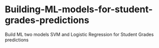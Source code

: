 # Building-ML-models-for-student-grades-predictions
Build ML two models SVM and Logistic Regression for Student Grades predictions
